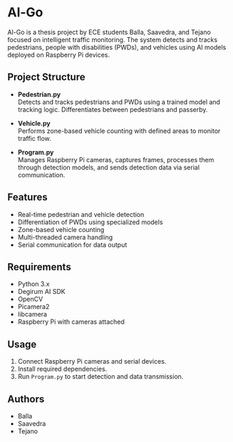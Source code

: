 # Al-Go

Al-Go is a thesis project by ECE students Balla, Saavedra, and Tejano focused on intelligent traffic monitoring. The system detects and tracks pedestrians, people with disabilities (PWDs), and vehicles using AI models deployed on Raspberry Pi devices.

## Project Structure

- **Pedestrian.py**  
  Detects and tracks pedestrians and PWDs using a trained model and tracking logic. Differentiates between pedestrians and passerby.

- **Vehicle.py**  
  Performs zone-based vehicle counting with defined areas to monitor traffic flow.

- **Program.py**  
  Manages Raspberry Pi cameras, captures frames, processes them through detection models, and sends detection data via serial communication.

## Features

- Real-time pedestrian and vehicle detection  
- Differentiation of PWDs using specialized models  
- Zone-based vehicle counting  
- Multi-threaded camera handling  
- Serial communication for data output

## Requirements

- Python 3.x  
- Degirum AI SDK  
- OpenCV  
- Picamera2  
- libcamera  
- Raspberry Pi with cameras attached

## Usage

1. Connect Raspberry Pi cameras and serial devices.  
2. Install required dependencies.  
3. Run `Program.py` to start detection and data transmission.

## Authors

- Balla  
- Saavedra  
- Tejano
